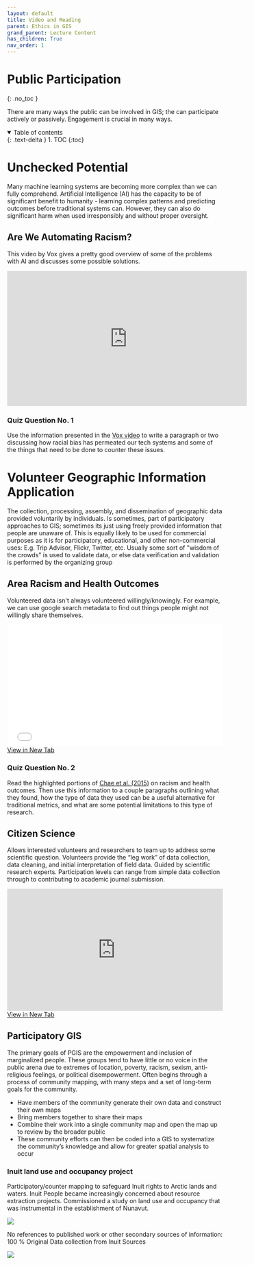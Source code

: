 ```yaml
---
layout: default
title: Video and Reading
parent: Ethics in GIS
grand_parent: Lecture Content
has_children: True
nav_order: 1
---
```


# Public Participation
{: .no_toc }

There are many ways the public can be involved in GIS; the can participate actively or passively.  Engagement is crucial in many ways.

<details open markdown="block">
  <summary>
    Table of contents
  </summary>
  {: .text-delta }
1. TOC
{:toc}
</details>


# Unchecked Potential

Many machine learning systems are becoming more complex than we can fully comprehend.  Artificial Intelligence (AI) has the capacity to be of significant benefit to humanity - learning complex patterns and predicting outcomes before traditional systems can.  However, they can also do significant harm when used irresponsibly and without proper oversight.


## Are We Automating Racism?

This video by Vox gives a pretty good overview of some of the problems with AI and discusses some possible solutions.  


<iframe width="560" height="315" src="https://www.youtube.com/embed/Ok5sKLXqynQ" title="YouTube video player" frameborder="0" allow="accelerometer; autoplay; clipboard-write; encrypted-media; gyroscope; picture-in-picture" allowfullscreen></iframe>

### Quiz Question No. 1

Use the information presented in the [Vox video](https://www.youtube.com/embed/Ok5sKLXqynQ) to write a paragraph or two discussing how racial bias has permeated our tech systems and some of the things that need to be done to counter these issues.


# Volunteer Geographic Information Application

The collection, processing, assembly, and dissemination of geographic data provided voluntarily by individuals.  Is sometimes, part of participatory approaches to GIS; sometimes its just using freely provided information that people are unaware of.  This is equally likely to be used for commercial purposes as it is for participatory, educational, and other non-commercial uses: E.g. Trip Advisor, Flickr, Twitter, etc.  Usually some sort of "wisdom of the crowds" is used to validate data, or else data verification and validation is performed by the organizing group

## Area Racism and Health Outcomes

Volunteered data isn't always volunteered willingly/knowingly.  For example, we can use google search metadata to find out things people might not willingly share themselves.

<div style="overflow: hidden;
  padding-top: 56.25%;
  position: relative">
  <iframe src="content/Chae_et_al_2015.pdf" title="Processes" scrolling="no" frameborder="0"
    style="border: 0;
   height: 100%;
   left: 0;
   position: absolute;
   top: 0;
   width: 100%;">
   <p>Your browser does not support iframes.</p>
 </iframe>
</div>
<a href="content/Chae_et_al_2015.pdf" target="_blank">View in New Tab</a>


### Quiz Question No. 2

Read the highlighted portions of [Chae et al. (2015)](content/Chae_et_al_2015.pdf) on racism and health outcomes.  Then use this information to a couple paragraphs outlining what they found, how the type of data they used can be a useful alternative for traditional metrics, and what are some potential limitations to this type of research.

## Citizen Science

Allows interested volunteers and researchers to team up to address some scientific question.  Volunteers provide the “leg work” of data collection, data cleaning, and initial interpretation of field data.  Guided by scientific research experts.  Participation levels can range from simple data collection through to contributing to academic journal submission.  

<div style="overflow: hidden;
  padding-top: 56.25%;
  position: relative">
  <iframe src="https://maps.cocorahs.org/" title="Processes" scrolling="no" frameborder="0"
    style="border: 0;
   height: 100%;
   left: 0;
   position: absolute;
   top: 0;
   width: 100%;">
   <p>Your browser does not support iframes.</p>
 </iframe>
</div>
<a href="https://maps.cocorahs.org/" target="_blank">View in New Tab</a>


## Participatory GIS

The primary goals of PGIS are the empowerment and inclusion of marginalized people.  These groups tend to have little or no voice in the public arena due to extremes of location, poverty, racism, sexism, anti-religious feelings, or political disempowerment.  Often begins through a process of community mapping, with many steps and a set of long-term goals for the community.

* Have members of the community generate their own data and construct their own maps
* Bring members together to share their maps
* Combine their work into a single community map and open the map up to review by the broader public
* These community efforts can then be coded into a GIS to systematize the community’s knowledge and allow for greater spatial analysis to occur

### Inuit land use and occupancy project

Participatory/counter mapping to safeguard Inuit rights to Arctic lands and waters.  Inuit People became increasingly concerned about resource extraction projects.  Commissioned a study on land use and occupancy that was instrumental in the establishment of Nunavut.

<img src='content/images/ILUOP_1.png'>

No references to published work or other secondary sources of information: 100 % Original Data collection from Inuit Sources

<img src='content/images/ILUOP_2.png'>

<!-- 
---

### QC1

Citizen Science and Participatory GIS rely on active public engagement, Volunteer Geographic Information is not dependent upon public engagement [T/F]


 -->